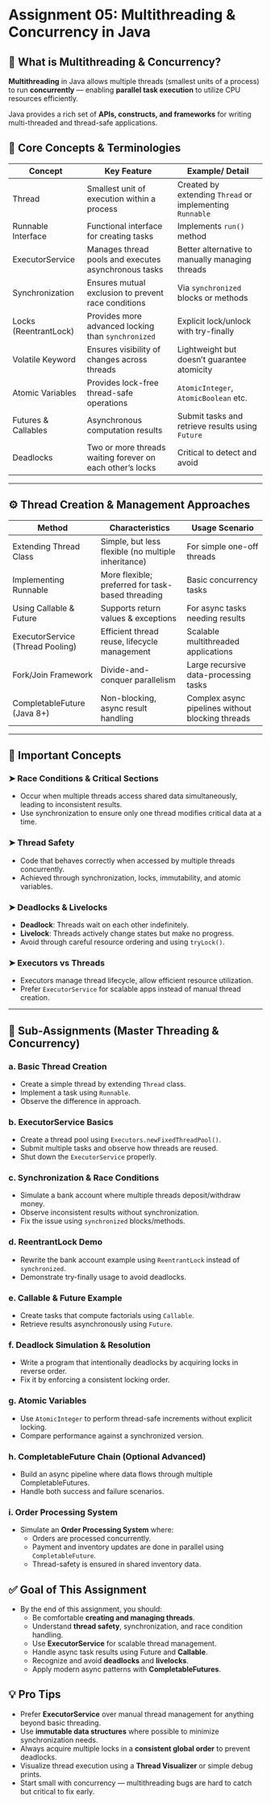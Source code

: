 # Assignment 05: Multithreading & Concurrency in Java

## 🧠 What is Multithreading & Concurrency?

**Multithreading** in Java allows multiple threads (smallest units of a process) to run **concurrently** — enabling
**parallel task execution** to utilize CPU resources efficiently.

Java provides a rich set of **APIs, constructs, and frameworks** for writing multi-threaded and thread-safe
applications.

## 🌳 Core Concepts & Terminologies

| Concept               | Key Feature                                               | Example/ Detail                                          |
|-----------------------|-----------------------------------------------------------|----------------------------------------------------------|
| Thread                | Smallest unit of execution within a process               | Created by extending `Thread` or implementing `Runnable` |
| Runnable Interface    | Functional interface for creating tasks                   | Implements `run()` method                                |
| ExecutorService       | Manages thread pools and executes asynchronous tasks      | Better alternative to manually managing threads          |
| Synchronization       | Ensures mutual exclusion to prevent race conditions       | Via `synchronized` blocks or methods                     |
| Locks (ReentrantLock) | Provides more advanced locking than `synchronized`        | Explicit lock/unlock with try-finally                    |
| Volatile Keyword      | Ensures visibility of changes across threads              | Lightweight but doesn’t guarantee atomicity              |
| Atomic Variables      | Provides lock-free thread-safe operations                 | `AtomicInteger`, `AtomicBoolean` etc.                    |
| Futures & Callables   | Asynchronous computation results                          | Submit tasks and retrieve results using `Future`         |
| Deadlocks             | Two or more threads waiting forever on each other’s locks | Critical to detect and avoid                             |

---

## ⚙️ Thread Creation & Management Approaches

| Method                           | Characteristics                                     | Usage Scenario                                   |
|----------------------------------|-----------------------------------------------------|--------------------------------------------------|
| Extending Thread Class           | Simple, but less flexible (no multiple inheritance) | For simple one-off threads                       |
| Implementing Runnable            | More flexible; preferred for task-based threading   | Basic concurrency tasks                          |
| Using Callable & Future          | Supports return values & exceptions                 | For async tasks needing results                  |
| ExecutorService (Thread Pooling) | Efficient thread reuse, lifecycle management        | Scalable multithreaded applications              |
| Fork/Join Framework              | Divide-and-conquer parallelism                      | Large recursive data-processing tasks            |
| CompletableFuture (Java 8+)      | Non-blocking, async result handling                 | Complex async pipelines without blocking threads |

---

## 🧮 Important Concepts

### ➤ Race Conditions & Critical Sections

- Occur when multiple threads access shared data simultaneously, leading to inconsistent results.
- Use synchronization to ensure only one thread modifies critical data at a time.

### ➤ Thread Safety

- Code that behaves correctly when accessed by multiple threads concurrently.
- Achieved through synchronization, locks, immutability, and atomic variables.

### ➤ Deadlocks & Livelocks

- **Deadlock**: Threads wait on each other indefinitely.
- **Livelock**: Threads actively change states but make no progress.
- Avoid through careful resource ordering and using `tryLock()`.

### ➤ Executors vs Threads

- Executors manage thread lifecycle, allow efficient resource utilization.
- Prefer `ExecutorService` for scalable apps instead of manual thread creation.

---

## 📌 Sub-Assignments (Master Threading & Concurrency)

### a. Basic Thread Creation

- Create a simple thread by extending `Thread` class.
- Implement a task using `Runnable`.
- Observe the difference in approach.

### b. ExecutorService Basics

- Create a thread pool using `Executors.newFixedThreadPool()`.
- Submit multiple tasks and observe how threads are reused.
- Shut down the `ExecutorService` properly.

### c. Synchronization & Race Conditions

- Simulate a bank account where multiple threads deposit/withdraw money.
- Observe inconsistent results without synchronization.
- Fix the issue using `synchronized` blocks/methods.

### d. ReentrantLock Demo

- Rewrite the bank account example using `ReentrantLock` instead of `synchronized`.
- Demonstrate try-finally usage to avoid deadlocks.

### e. Callable & Future Example

- Create tasks that compute factorials using `Callable`.
- Retrieve results asynchronously using `Future`.

### f. Deadlock Simulation & Resolution

- Write a program that intentionally deadlocks by acquiring locks in reverse order.
- Fix it by enforcing a consistent locking order.

### g. Atomic Variables

- Use `AtomicInteger` to perform thread-safe increments without explicit locking.
- Compare performance against a synchronized version.

### h. CompletableFuture Chain (Optional Advanced)

- Build an async pipeline where data flows through multiple CompletableFutures.
- Handle both success and failure scenarios.

### i. Order Processing System

- Simulate an **Order Processing System** where:
    - Orders are processed concurrently.
    - Payment and inventory updates are done in parallel using `CompletableFuture`.
    - Thread-safety is ensured in shared inventory data.

## ✅ Goal of This Assignment

- By the end of this assignment, you should:
    - Be comfortable **creating and managing threads**.
    - Understand **thread safety**, synchronization, and race condition handling.
    - Use **ExecutorService** for scalable thread management.
    - Handle async task results using Future and **Callable**.
    - Recognize and avoid **deadlocks** and **livelocks**.
    - Apply modern async patterns with **CompletableFutures**.

## 💡 Pro Tips

- Prefer **ExecutorService** over manual thread management for anything beyond basic threading.
- Use **immutable data structures** where possible to minimize synchronization needs.
- Always acquire multiple locks in a **consistent global order** to prevent deadlocks.
- Visualize thread execution using a **Thread Visualizer** or simple debug prints.
- Start small with concurrency — multithreading bugs are hard to catch but critical to fix early.